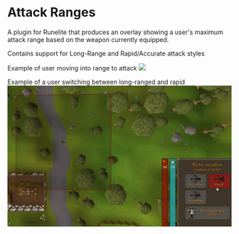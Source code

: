 # Attack Ranges
A plugin for Runelite that produces an overlay showing a user's maximum attack range based on the weapon currently equipped.

Contains support for Long-Range and Rapid/Accurate attack styles

Example of user moving into range to attack
 ![](range.gif)



Example of a user switching between long-ranged and rapid
 ![](style.gif)


